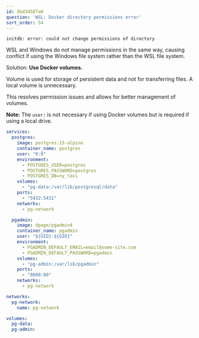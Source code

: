 ```yaml
---
id: 5bd34587a0
question: 'WSL: Docker directory permissions error'
sort_order: 54
---
```


```
initdb: error: could not change permissions of directory
```

WSL and Windows do not manage permissions in the same way, causing conflict if using the Windows file system rather than the WSL file system.

Solution:  **Use Docker volumes.**

Volume is used for storage of persistent data and not for transferring files. A local volume is unnecessary.

This resolves permission issues and allows for better management of volumes.

**Note:** The `user:` is not necessary if using Docker volumes but is required if using a local drive.


```yaml
services:
  postgres:
    image: postgres:15-alpine
    container_name: postgres
    user: "0:0"
    environment:
      - POSTGRES_USER=postgres
      - POSTGRES_PASSWORD=postgres
      - POSTGRES_DB=ny_taxi
    volumes:
      - "pg-data:/var/lib/postgresql/data"
    ports:
      - "5432:5432"
    networks:
      - pg-network

  pgadmin:
    image: dpage/pgadmin4
    container_name: pgadmin
    user: "${UID}:${GID}"
    environment:
      - PGADMIN_DEFAULT_EMAIL=email@some-site.com
      - PGADMIN_DEFAULT_PASSWORD=pgadmin
    volumes:
      - "pg-admin:/var/lib/pgadmin"
    ports:
      - "8080:80"
    networks:
      - pg-network

networks:
  pg-network:
    name: pg-network

volumes:
  pg-data:
  pg-admin:
```
